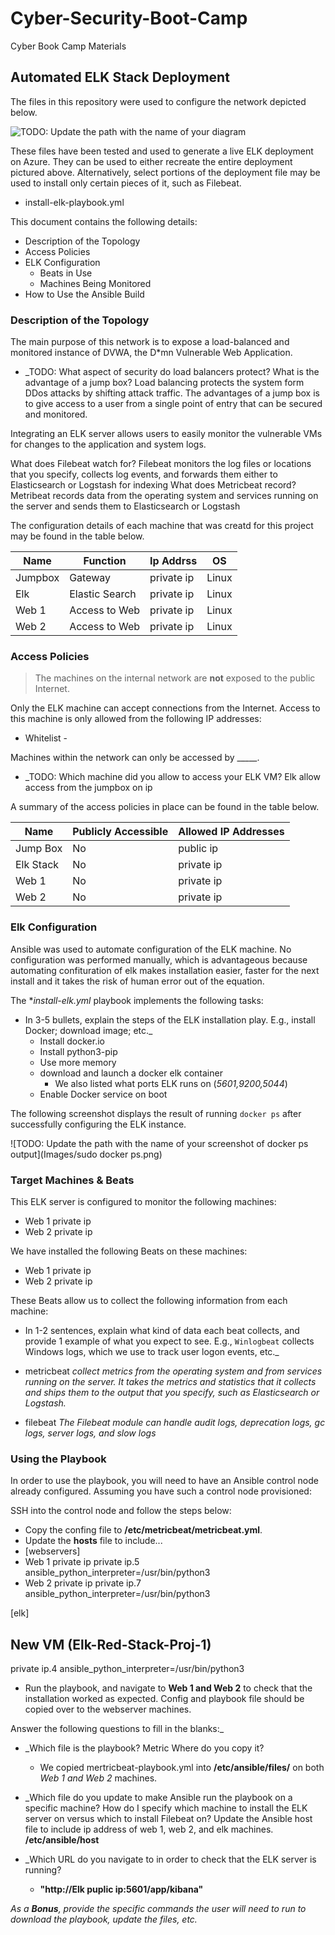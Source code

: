 # Cyber-Security-Boot-Camp
Cyber Book Camp Materials
## Automated ELK Stack Deployment

The files in this repository were used to configure the network depicted below.

![TODO: Update the path with the name of your diagram](./Images/diagram_filename.png)

These files have been tested and used to generate a live ELK deployment on Azure. They can be used to either recreate the entire deployment pictured above. Alternatively, select portions of the deployment file may be used to install only certain pieces of it, such as Filebeat.

- install-elk-playbook.yml

This document contains the following details:
- Description of the Topology
- Access Policies
- ELK Configuration
  - Beats in Use
  - Machines Being Monitored
- How to Use the Ansible Build


### Description of the Topology

The main purpose of this network is to expose a load-balanced and monitored instance of DVWA, the D*mn Vulnerable Web Application.

- _TODO: What aspect of security do load balancers protect? What is the advantage of a jump box?
Load balancing protects the system form DDos attacks by shifting attack traffic.  The advantages of a jump box is to give access to a user from a single point of entry that can be secured and monitored.

Integrating an ELK server allows users to easily monitor the vulnerable VMs for changes to the application and system logs.

What does Filebeat watch for?  Filebeat monitors the log files or locations that you specify, collects log events, and forwards them either to Elasticsearch or Logstash for indexing
What does Metricbeat record? Metribeat records data from the operating system and services running on the server and sends them to Elasticsearch or Logstash

The configuration details of each machine that was creatd for this project may be found in the table below.

| Name    | Function       | Ip Addrss | OS    |
|---------|----------------|-----------|-------|
| Jumpbox | Gateway        | private ip  | Linux |
| Elk     | Elastic Search | private ip  | Linux |
| Web 1   | Access to Web  | private ip  | Linux |
| Web 2   | Access to Web  | private ip  | Linux |

### Access Policies

>The machines on the internal network are **not** exposed to the public Internet. 

Only the ELK machine can accept connections from the Internet. Access to this machine is only allowed from the following IP addresses:
- Whitelist
        - **<private ip>**
    

Machines within the network can only be accessed by _____.
- _TODO: Which machine did you allow to access your ELK VM? 
Elk allow access from the jumpbox on ip <private ip>

A summary of the access policies in place can be found in the table below.

| Name     | Publicly Accessible | Allowed IP Addresses |
|----------|---------------------|----------------------|
|Jump Box  | No                  | public ip            |
|Elk Stack | No                  | private ip           | 
|Web 1     | No                  | private ip           |
|Web 2     | No                  | private ip           |

### Elk Configuration

Ansible was used to automate configuration of the ELK machine. No configuration was performed manually, which is advantageous because automating confituration of elk makes installation easier, faster for the next install and it takes the risk of human error out of the equation.

The **install-elk.yml* playbook implements the following tasks:
- In 3-5 bullets, explain the steps of the ELK installation play. E.g., install Docker; download image; etc._
    - Install docker.io
    - Install python3-pip
    - Use more memory
    - download and launch a docker elk container
        - We also listed what ports ELK runs on (*5601,9200,5044*)
    - Enable Docker service on boot

The following screenshot displays the result of running `docker ps` after successfully configuring the ELK instance.

![TODO: Update the path with the name of your screenshot of docker ps output](Images/sudo docker ps.png)

### Target Machines & Beats
This ELK server is configured to monitor the following machines:
- Web 1 private ip
- Web 2 private ip

We have installed the following Beats on these machines:
- Web 1 private ip
- Web 2 private ip

These Beats allow us to collect the following information from each machine:
- In 1-2 sentences, explain what kind of data each beat collects, and provide 1 example of what you expect to see. E.g., `Winlogbeat` collects Windows logs, which we use to track user logon events, etc._
 
 - metricbeat *collect metrics from the operating system and from services running on the server. It takes the metrics and statistics that it collects and ships them to the    output that you specify, such as Elasticsearch or Logstash.*
 
 - filebeat *The Filebeat module can handle audit logs, deprecation logs, gc logs, server logs, and slow logs*

### Using the Playbook
In order to use the playbook, you will need to have an Ansible control node already configured. Assuming you have such a control node provisioned: 

SSH into the control node and follow the steps below:
- Copy the confing file to **/etc/metricbeat/metricbeat.yml**.
- Update the **hosts** file to include...
- [webservers]
- Web 1 private ip
  private ip.5 ansible_python_interpreter=/usr/bin/python3
- Web 2 private ip
  private ip.7 ansible_python_interpreter=/usr/bin/python3

[elk]
## New VM (Elk-Red-Stack-Proj-1)
private ip.4 ansible_python_interpreter=/usr/bin/python3

- Run the playbook, and navigate to **Web 1 and Web 2** to check that the installation worked as expected.  Config and playbook file should be copied over to the webserver machines.

Answer the following questions to fill in the blanks:_
- _Which file is the playbook? Metric Where do you copy it? 
   - We copied mertricbeat-playbook.yml into **/etc/ansible/files/** on both *Web 1 and Web 2* machines.

- _Which file do you update to make Ansible run the playbook on a specific machine? How do I specify which machine to install the ELK server on versus which to install Filebeat on? Update the Ansible host file to include ip address of web 1, web 2, and elk machines.  **/etc/ansible/host**  

- _Which URL do you navigate to in order to check that the ELK server is running?
   - **"http://Elk puplic ip:5601/app/kibana"**

_As a **Bonus**, provide the specific commands the user will need to run to download the playbook, update the files, etc._
